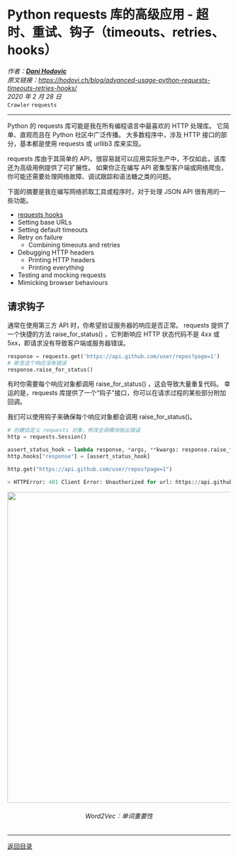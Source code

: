 # Python requests 库的高级应用 - 超时、重试、钩子（timeouts、retries、hooks）
_作者：[**Dani Hodovic**](https://hodovi.ch/)_  
_原文链接：<https://hodovi.ch/blog/advanced-usage-python-requests-timeouts-retries-hooks/>_  
_2020 年 2 月 28 日_  
`Crawler` `requests`

---
Python 的 requests 库可能是我在所有编程语言中最喜欢的 HTTP 处理库。
它简单、直观而且在 Python 社区中广泛传播。
大多数程序中，涉及 HTTP 接口的部分，基本都是使用 requests 或 urllib3 库来实现。

requests 库由于其简单的 API，很容易就可以应用实际生产中，不仅如此，该库还为高级用例提供了可扩展性。
如果你正在编写 API 密集型客户端或网络爬虫，你可能还需要处理网络故障、调试跟踪和语法糖之类的问题。 

下面的摘要是我在编写网络抓取工具或程序时，对于处理 JSON API 很有用的一些功能。
- [requests hooks](##请求钩子)
- Setting base URLs
- Setting default timeouts
- Retry on failure
  - Combining timeouts and retries
- Debugging HTTP headers
  - Printing HTTP headers
  - Printing everything
- Testing and mocking requests
- Mimicking browser behaviours




## 请求钩子
通常在使用第三方 API 时，你希望验证服务器的响应是否正常。
requests 提供了一个快捷的方法 raise_for_status() ，它判断响应 HTTP 状态代码不是 4xx 或 5xx，即请求没有导致客户端或服务器错误。

```python
response = requests.get('https://api.github.com/user/repos?page=1')
# 断言这个响应没有错误
response.raise_for_status()
```

有时你需要每个响应对象都调用 raise_for_status() ，这会导致大量重复代码。
幸运的是，requests 库提供了一个“钩子”接口，你可以在请求过程的某些部分附加回调。

我们可以使用钩子来确保每个响应对象都会调用 raise_for_status()。 

```python
# 创建自定义 requests 对象，修改全局模块抛出错误
http = requests.Session()

assert_status_hook = lambda response, *args, **kwargs: response.raise_for_status()
http.hooks["response"] = [assert_status_hook]

http.get("https://api.github.com/user/repos?page=1")

> HTTPError: 401 Client Error: Unauthorized for url: https://api.github.com/user/repos?page=1
```

<div align=center><img src="https://www.mlpowered.com/images/w2v_importance.png" width = '700'></div>
<div align=center><h6>Word2Vec：单词重要性</h6></div>

---
[返回目录](https://github.com/datugou/Article_Translation)
